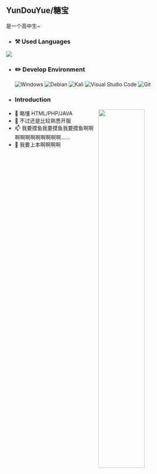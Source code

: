 ## YunDouYue/糖宝
是一个高中生~  
- ### :hammer_and_pick: Used Languages
<img src="https://github-readme-stats.vercel.app/api/top-langs/?username=Ummio&layout=compact&theme=calm&hide_border=true&langs_count=6&exclude_repo=bspart&card_width=323"/>

- ### :pencil2: Develop Environment
  ![Windows](https://img.shields.io/badge/-Windows_11_Insider_Preview-0078D6?style=flat-square&logo=windows&logoColor=white) ![Debian](https://img.shields.io/badge/-Debian11-C70137?style=flat-square&logo=debian&logoColor=white) ![Kali](https://img.shields.io/badge/-Kali_Linux-46C8FF?style=flat-square&logo=kalilinux&logoColor=white) ![Visual Studio Code](https://img.shields.io/badge/-Visual_Studio_Code-007ACC?style=flat-square&logo=visual-studio-code&logoColor=white) ![Git](https://img.shields.io/badge/-Git-F05032?style=flat-square&logo=git&logoColor=white)  
- ### Introduction
<img align="right" width="50%" src="https://github-readme-stats.vercel.app/api?username=Ummio&show_icons=true&theme=radical" />

- 👀 略懂 HTML/PHP/JAVA
- 🌱 不过还是比较熟悉开服
- 📫 我要摸鱼我要摸鱼我要摸鱼啊啊啊啊啊啊啊啊啊啊啊……
- 🍋 我要上本啊啊啊啊

